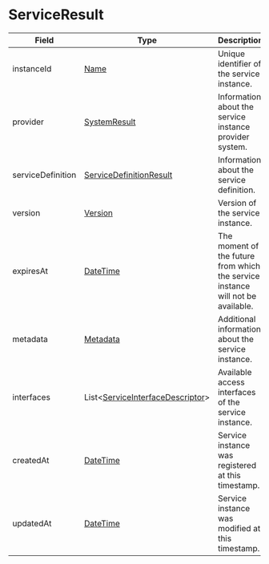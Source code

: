 # ServiceResult

Field | Type | Description
--- | --- | ---
instanceId | [Name](../primitives.md#name) | Unique identifier of the service instance.
provider | [SystemResult](../data-models/system-result.md) | Information about the service instance provider system.
serviceDefinition | [ServiceDefinitionResult](../data-models/service-definition-result.md) | Information about the service definition.
version | [Version](../primitives.md#version) | Version of the service instance.
expiresAt | [DateTime](../primitives.md#datetime) | The moment of the future from which the service instance will not be available.
metadata | [Metadata](../data-models/metadata.md) | Additional information about the service instance.
interfaces | List<[ServiceInterfaceDescriptor](../data-models/service-interface-descriptor.md)> | Available access interfaces of the service instance.
createdAt | [DateTime](../primitives.md#datetime) | Service instance was registered at this timestamp.
updatedAt | [DateTime](../primitives.md#datetime) | Service instance was modified at this timestamp.